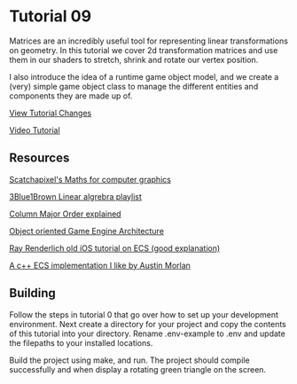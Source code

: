 # Tutorial 09

Matrices are an incredibly useful tool for representing linear transformations on geometry. In this tutorial we cover 2d transformation matrices and use them in our shaders to stretch, shrink and rotate our vertex position.

I also introduce the idea of a runtime game object model, and we create a (very) simple game object class to manage the different entities and components they are made up of. 

[View Tutorial Changes](https://github.com/blurrypiano/littleVulkanEngine/commit/c4d0ca7ac67c33b98c8dd69e854276e5e8281b6a) 

[Video Tutorial](https://youtu.be/gxUcgc88tD4)

## Resources

[Scatchapixel's Maths for computer graphics](https://www.scratchapixel.com/lessons/mathematics-physics-for-computer-graphics/geometry/points-vectors-and-normals)

[3Blue1Brown Linear algrebra playlist](https://www.youtube.com/playlist?list=PLZHQObOWTQDPD3MizzM2xVFitgF8hE_ab) 

[Column Major Order explained](https://www.scratchapixel.com/lessons/mathematics-physics-for-computer-graphics/geometry/row-major-vs-column-major-vector) 

[Object oriented Game Engine Architecture](https://homepages.fhv.at/thjo/lecturenotes/sysarch/game-engine-architecture.html#game-objects) 

[Ray Renderlich old iOS tutorial on ECS (good explanation)](https://www.raywenderlich.com/706-gameplaykit-tutorial-entity-component-system-agents-goals-and-behaviors)

[A c++ ECS implementation I like by Austin Morlan](https://austinmorlan.com/posts/entity_component_system/)

## Building

Follow the steps in tutorial 0 that go over how to set up your development environment. Next create a directory for your project and copy the contents of this tutorial into your directory. Rename .env-example to .env and update the filepaths to your installed locations.

Build the project using make, and run. The project should compile successfully and when display a rotating green triangle on the screen.